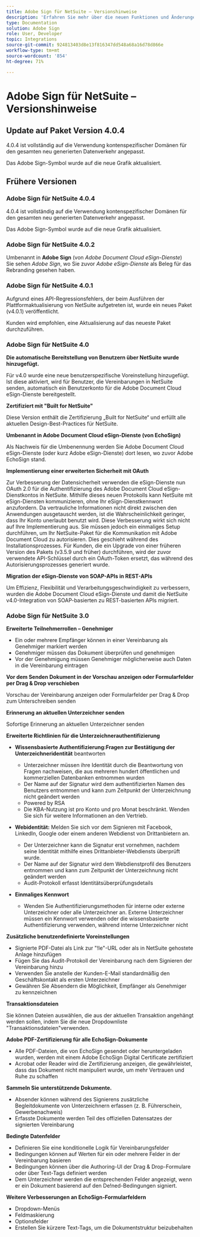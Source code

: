 ```yaml
---
title: Adobe Sign für NetSuite – Versionshinweise
description: 'Erfahren Sie mehr über die neuen Funktionen und Änderungen, die in der aktuellen Version der Adobe Sign-Integration für NetSuite enthalten sind.  '
type: Documentation
solution: Adobe Sign
role: User, Developer
topic: Integrations
source-git-commit: 924813403d8e13f816347dd548a68a16d78d866e
workflow-type: tm+mt
source-wordcount: '854'
ht-degree: 71%

---
```



# Adobe Sign für NetSuite – Versionshinweise

## Update auf Paket Version 4.0.4

4.0.4 ist vollständig auf die Verwendung kontenspezifischer Domänen für den gesamten neu generierten Datenverkehr angepasst.

Das Adobe Sign-Symbol wurde auf die neue Grafik aktualisiert.

## Frühere Versionen

### Adobe Sign für NetSuite 4.0.4

4.0.4 ist vollständig auf die Verwendung kontenspezifischer Domänen für den gesamten neu generierten Datenverkehr angepasst.

Das Adobe Sign-Symbol wurde auf die neue Grafik aktualisiert.

### Adobe Sign für NetSuite 4.0.2

Umbenannt in **Adobe Sign** (von *Adobe Document Cloud eSign-Dienste*)\
Sie sehen *Adobe Sign*, wo Sie zuvor *Adobe eSign-Dienste* als Beleg für das Rebranding gesehen haben.

### Adobe Sign für NetSuite 4.0.1

Aufgrund eines API-Regressionsfehlers, der beim Ausführen der Plattformaktualisierung von NetSuite aufgetreten ist, wurde ein neues Paket (v4.0.1) veröffentlicht.

Kunden wird empfohlen, eine Aktualisierung auf das neueste Paket durchzuführen.

### Adobe Sign für NetSuite 4.0

**Die automatische Bereitstellung von Benutzern über NetSuite wurde hinzugefügt.**

Für v4.0 wurde eine neue benutzerspezifische Voreinstellung hinzugefügt. Ist diese aktiviert, wird für Benutzer, die Vereinbarungen in NetSuite senden, automatisch ein Benutzerkonto für die Adobe Document Cloud eSign-Dienste bereitgestellt.

**Zertifiziert mit &quot;Built for NetSuite&quot;**

Diese Version enthält die Zertifizierung „Built for NetSuite“ und erfüllt alle aktuellen Design-Best-Practices für NetSuite.

**Umbenannt in Adobe Document Cloud eSign-Dienste (von EchoSign)**

Als Nachweis für die Umbenennung werden Sie Adobe Document Cloud eSign-Dienste (oder kurz Adobe eSign-Dienste) dort lesen, wo zuvor Adobe EchoSign stand.

**Implementierung einer erweiterten Sicherheit mit OAuth**

Zur Verbesserung der Datensicherheit verwenden die eSign-Dienste nun OAuth 2.0 für die Authentifizierung des Adobe Document Cloud eSign-Dienstkontos in NetSuite. Mithilfe dieses neuen Protokolls kann NetSuite mit eSign-Diensten kommunizieren, ohne Ihr eSign-Dienstkennwort anzufordern. Da vertrauliche Informationen nicht direkt zwischen den Anwendungen ausgetauscht werden, ist die Wahrscheinlichkeit geringer, dass Ihr Konto unerlaubt benutzt wird. Diese Verbesserung wirkt sich nicht auf Ihre Implementierung aus. Sie müssen jedoch ein einmaliges Setup durchführen, um Ihr NetSuite-Paket für die Kommunikation mit Adobe Document Cloud zu autorisieren. Dies geschieht während des Installationsprozesses. Für Kunden, die ein Upgrade von einer früheren Version des Pakets (v3.5.9 und früher) durchführen, wird der zuvor verwendete API-Schlüssel durch ein OAuth-Token ersetzt, das während des Autorisierungsprozesses generiert wurde.

**Migration der eSign-Dienste von SOAP-APIs in REST-APIs**

Um Effizienz, Flexibilität und Verarbeitungsgeschwindigkeit zu verbessern, wurden die Adobe Document Cloud eSign-Dienste und damit die NetSuite v4.0-Integration von SOAP-basierten zu REST-basierten APIs migriert.

### Adobe Sign für NetSuite 3.0

**Erweiterte Teilnehmerrollen – Genehmiger**

* Ein oder mehrere Empfänger können in einer Vereinbarung als Genehmiger markiert werden
* Genehmiger müssen das Dokument überprüfen und genehmigen
* Vor der Genehmigung müssen Genehmiger möglicherweise auch Daten in die Vereinbarung eintragen

**Vor dem Senden Dokument in der Vorschau anzeigen oder Formularfelder per Drag &amp; Drop verschieben**

Vorschau der Vereinbarung anzeigen oder Formularfelder per Drag &amp; Drop zum Unterschreiben senden

**Erinnerung an aktuellen Unterzeichner senden**

Sofortige Erinnerung an aktuellen Unterzeichner senden

**Erweiterte Richtlinien für die Unterzeichnerauthentifizierung**

* **Wissensbasierte Authentifizierung:Fragen zur Bestätigung der Unterzeichneridentität** beantworten
   * Unterzeichner müssen ihre Identität durch die Beantwortung von Fragen nachweisen, die aus mehreren hundert öffentlichen und kommerziellen Datenbanken entnommen wurden
   * Der Name auf der Signatur wird dem authentifizierten Namen des Benutzers entnommen und kann zum Zeitpunkt der Unterzeichnung nicht geändert werden
   * Powered by RSA
   * Die KBA-Nutzung ist pro Konto und pro Monat beschränkt. Wenden Sie sich für weitere Informationen an den Vertrieb.

* **Webidentität:** Melden Sie sich vor dem Signieren mit Facebook, LinkedIn, Google oder einem anderen Webdienst von Drittanbietern an.

   * Der Unterzeichner kann die Signatur erst vornehmen, nachdem seine Identität mithilfe eines Drittanbieter-Webdiensts überprüft wurde.
   * Der Name auf der Signatur wird dem Webdienstprofil des Benutzers entnommen und kann zum Zeitpunkt der Unterzeichnung nicht geändert werden
   * Audit-Protokoll erfasst Identitätsüberprüfungsdetails

* **Einmaliges Kennwort**
   * Wenden Sie Authentifizierungsmethoden für interne oder externe Unterzeichner oder alle Unterzeichner an. Externe Unterzeichner müssen ein Kennwort verwenden oder die wissensbasierte Authentifizierung verwenden, während interne Unterzeichner nicht

**Zusätzliche benutzerdefinierte Voreinstellungen**

* Signierte PDF-Datei als Link zur &quot;!le&quot;-URL oder als in NetSuite gehostete Anlage hinzufügen
* Fügen Sie das Audit-Protokoll der Vereinbarung nach dem Signieren der Vereinbarung hinzu
* Verwenden Sie anstelle der Kunden-E-Mail standardmäßig den Geschäftskontakt als ersten Unterzeichner
* Gewähren Sie Absendern die Möglichkeit, Empfänger als Genehmiger zu kennzeichnen

**Transaktionsdateien**

Sie können Dateien auswählen, die aus der aktuellen Transaktion angehängt werden sollen, indem Sie die neue Dropdownliste &quot;Transaktionsdateien&quot;verwenden.

**Adobe PDF-Zertifizierung für alle EchoSign-Dokumente**

* Alle PDF-Dateien, die von EchoSign gesendet oder heruntergeladen wurden, werden mit einem Adobe EchoSign Digital Certificate zertifiziert
* Acrobat oder Reader wird die Zertifizierung anzeigen, die gewährleistet, dass das Dokument nicht manipuliert wurde, um mehr Vertrauen und Ruhe zu schaffen

**Sammeln Sie unterstützende Dokumente.**

* Absender können während des Signierens zusätzliche Begleitdokumente von Unterzeichnern erfassen (z. B. Führerschein, Gewerbenachweis)
* Erfasste Dokumente werden Teil des offiziellen Datensatzes der signierten Vereinbarung

**Bedingte Datenfelder**

* Definieren Sie eine konditionelle Logik für Vereinbarungsfelder
* Bedingungen können auf Werten für ein oder mehrere Felder in der Vereinbarung basieren
* Bedingungen können über die Authoring-UI der Drag &amp; Drop-Formulare oder über Text-Tags definiert werden
* Dem Unterzeichner werden die entsprechenden Felder angezeigt, wenn er ein Dokument basierend auf den De!ned-Bedingungen signiert.

**Weitere Verbesserungen an EchoSign-Formularfeldern**

* Dropdown-Menüs
* Feldmaskierung
* Optionsfelder
* Erstellen Sie kürzere Text-Tags, um die Dokumentstruktur beizubehalten
